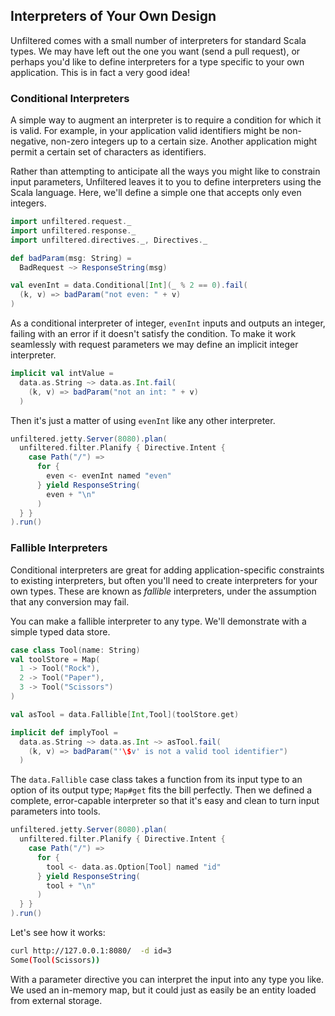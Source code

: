 Interpreters of Your Own Design
-------------------------------

Unfiltered comes with a small number of interpreters for standard
Scala types. We may have left out the one you want (send a pull
request), or perhaps you'd like to define interpreters for a type
specific to your own application. This is in fact a very good idea!

### Conditional Interpreters

A simple way to augment an interpreter is to require a condition for
which it is valid. For example, in your application valid identifiers
might be non-negative, non-zero integers up to a certain size. Another
application might permit a certain set of characters as identifiers.

Rather than attempting to anticipate all the ways you might like to
constrain input parameters, Unfiltered leaves it to you to define
interpreters using the Scala language. Here, we'll define a simple one
that accepts only even integers.

```scala
import unfiltered.request._
import unfiltered.response._
import unfiltered.directives._, Directives._

def badParam(msg: String) =
  BadRequest ~> ResponseString(msg)

val evenInt = data.Conditional[Int](_ % 2 == 0).fail(
  (k, v) => badParam("not even: " + v)
)
```

As a conditional interpreter of integer, `evenInt` inputs and outputs
an integer, failing with an error if it doesn't satisfy the
condition. To make it work seamlessly with request parameters we may
define an implicit integer interpreter.

```scala
implicit val intValue =
  data.as.String ~> data.as.Int.fail(
    (k, v) => badParam("not an int: " + v)
  )
```

Then it's just a matter of using `evenInt` like any other interpreter.

```scala
unfiltered.jetty.Server(8080).plan(
  unfiltered.filter.Planify { Directive.Intent {
    case Path("/") =>
      for {
        even <- evenInt named "even"
      } yield ResponseString(
        even + "\n"
      )
  } }
).run()
```

### Fallible Interpreters

Conditional interpreters are great for adding application-specific
constraints to existing interpreters, but often you'll need to create
interpreters for your own types. These are known as *fallible*
interpreters, under the assumption that any conversion may fail.

You can make a fallible interpreter to any type. We'll demonstrate
with a simple typed data store.

```scala
case class Tool(name: String)
val toolStore = Map(
  1 -> Tool("Rock"),
  2 -> Tool("Paper"),
  3 -> Tool("Scissors")
)

val asTool = data.Fallible[Int,Tool](toolStore.get)

implicit def implyTool =
  data.as.String ~> data.as.Int ~> asTool.fail(
    (k, v) => badParam("'\$v' is not a valid tool identifier")
  )
```

The `data.Fallible` case class takes a function from its input type to
an option of its output type; `Map#get` fits the bill perfectly. Then
we defined a complete, error-capable interpreter so that it's easy and
clean to turn input parameters into tools.

```scala
unfiltered.jetty.Server(8080).plan(
  unfiltered.filter.Planify { Directive.Intent {
    case Path("/") =>
      for {
        tool <- data.as.Option[Tool] named "id"
      } yield ResponseString(
        tool + "\n"
      )
  } }
).run()
```

Let's see how it works:

```sh
curl http://127.0.0.1:8080/  -d id=3
Some(Tool(Scissors))
```

With a parameter directive you can interpret the input into any type
you like. We used an in-memory map, but it could just as easily be an
entity loaded from external storage.
